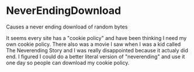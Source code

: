 # NeverEndingDownload
Causes a never ending download of random bytes

It seems every site has a "cookie policy" and have been thinking I need my own cookie policy. There also was a movie I saw when I was a kid called The Neverending Story and I was really disappointed because it actualy did end. I figured I could do a better literal version of "neverending" and use it one day so people can download my cookie policy.
